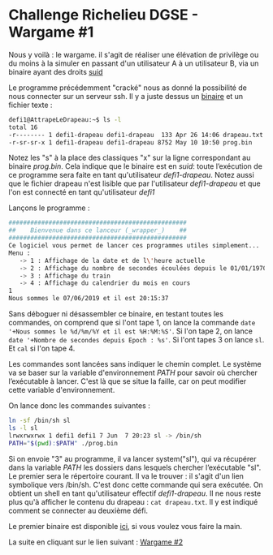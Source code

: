 # Challenge Richelieu DGSE - Wargame #1

Nous y voilà : le wargame. il s'agit de réaliser une élévation de privilège ou du moins à la simuler en passant d'un utilisateur A à un utilisateur B, via un binaire ayant des droits [suid](https://fr.wikipedia.org/wiki/Setuid#Setuid_et_Setgid_pour_les_ex%C3%A9cutables)

Le programme précédemment "cracké" nous as donné la possibilité de nous connecter sur un serveur ssh. Il y a juste dessus un  [binaire](./binaries/defi1.bin) et un fichier texte :

```bash
defi1@AttrapeLeDrapeau:~$ ls -l
total 16
-r-------- 1 defi1-drapeau defi1-drapeau  133 Apr 26 14:06 drapeau.txt
-r-sr-sr-x 1 defi1-drapeau defi1-drapeau 8752 May 10 10:50 prog.bin
```

Notez les "s" à la place des classiques "x" sur la ligne correspondant au binaire *prog.bin*. Cela indique que le binaire est en *suid*: toute l’exécution de ce programme sera faite en tant qu'utilisateur *defi1-drapeau*. Notez aussi que le fichier drapeau n'est lisible que par l'utilisateur *defi1-drapeau* et que l'on est connecté en tant qu'utilisateur *defi1*

Lançons le programme :
```bash
#################################################
##    Bienvenue dans ce lanceur (_wrapper_)    ##
#################################################
Ce logiciel vous permet de lancer ces programmes utiles simplement...
Menu :
   -> 1 : Affichage de la date et de l\'heure actuelle
   -> 2 : Affichage du nombre de secondes écoulées depuis le 01/01/1970 (Epoch)
   -> 3 : Affichage du train
   -> 4 : Affichage du calendrier du mois en cours
1
Nous sommes le 07/06/2019 et il est 20:15:37
```
Sans déboguer ni désassembler ce binaire, en testant toutes les commandes, on comprend que si l'ont tape 1, on lance la commande `date '+Nous sommes le %d/%m/%Y et il est %H:%M:%S'`. Si l'on tape 2, on lance `date '+Nombre de secondes depuis Epoch : %s'`. Si l'ont tapes 3 on lance `sl`. Et `cal` si l'on tape 4.

Les commandes sont lancées sans indiquer le chemin complet. Le système va se baser sur la variable d'environnement *PATH* pour savoir où chercher l’exécutable à lancer. C'est là que se situe la faille, car on peut modifier cette variable d'environnement.

On lance donc les commandes suivantes :

```bash
ln -sf /bin/sh sl
ls -l sl
lrwxrwxrwx 1 defi1 defi1 7 Jun  7 20:23 sl -> /bin/sh
PATH="$(pwd):$PATH" ./prog.bin
```
Si on envoie "3" au programme, il va lancer system("sl"), qui va récupérer dans la variable *PATH* les dossiers dans lesquels chercher l’exécutable "sl". Le premier sera le répertoire courant. Il va le trouver : il s'agit d'un lien symbolique vers /bin/sh. C'est donc cette commande qui sera exécutée. On obtient un shell en tant qu'utilisateur effectif *defi1-drapeau*. Il ne nous reste plus qu'à afficher le contenu du drapeau : `cat drapeau.txt`. Il y est indiqué comment se connecter au deuxième défi.

Le premier binaire est disponible [ici](./binaries/defi1.bin), si vous voulez vous faire la main.

La suite en cliquant sur le lien suivant : [Wargame #2](./Wargame2.md)
